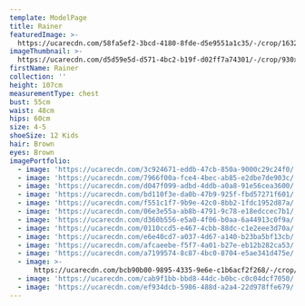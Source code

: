 ```yaml
---
template: ModelPage
title: Rainer
featuredImage: >-
  https://ucarecdn.com/58fa5ef2-3bcd-4180-8fde-d5e9551a1c35/-/crop/1632x1109/0,169/-/preview/
imageThumbnail: >-
  https://ucarecdn.com/d5d59e5d-d571-4bc2-b19f-d02ff7a74301/-/crop/930x1151/406,499/-/preview/
firstName: Rainer
collection: ''
height: 107cm
measurementType: chest
bust: 55cm
waist: 48cm
hips: 60cm
size: 4-5
shoeSize: 12 Kids
hair: Brown
eyes: Brown
imagePortfolio:
  - image: 'https://ucarecdn.com/3c924671-eddb-47cb-850a-9000c29c24f0/'
  - image: 'https://ucarecdn.com/7966f00a-fce4-4bec-ab85-e2dbe7de903c/'
  - image: 'https://ucarecdn.com/d047f099-adbd-4ddb-a0a8-91e56cea3600/'
  - image: 'https://ucarecdn.com/bd110f3e-da0b-47b9-925f-fbd57271f601/'
  - image: 'https://ucarecdn.com/f551c1f7-9b9e-42c0-8bb2-1fdc1952d87a/'
  - image: 'https://ucarecdn.com/06e3e55a-ab8b-4791-9c78-e18edccec7b1/'
  - image: 'https://ucarecdn.com/d360b556-e5a0-4f06-b0aa-6a44913c0f9a/'
  - image: 'https://ucarecdn.com/0110ccd5-e467-4cbb-88dc-c1e2eee3d70a/'
  - image: 'https://ucarecdn.com/e6e40cd7-a037-4d67-a140-b23ba5bf13cb/'
  - image: 'https://ucarecdn.com/afcaeebe-f5f7-4a01-b27e-eb12b282ca53/'
  - image: 'https://ucarecdn.com/a7199574-8c87-4bc0-8704-e5ae341d475e/'
  - image: >-
      https://ucarecdn.com/bcb90b00-9895-4335-9e6e-c1b6acf2f268/-/crop/1367x1554/68,0/-/preview/
  - image: 'https://ucarecdn.com/cab9f1bb-bbd8-44dc-b0bc-c0c04dcf7050/'
  - image: 'https://ucarecdn.com/ef934dcb-5986-488d-a2a4-22d978ffe679/'
---
```


